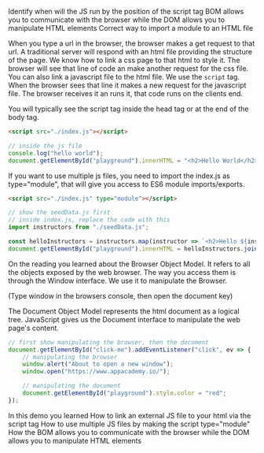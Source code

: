 Identify when will the JS run by the position of the script tag 
BOM allows you to communicate with the browser while the DOM allows you to manipulate HTML elements
Correct way to import a module to an HTML file

When you type a url in the browser, the browser makes a get request to that url. A traditional server will respond with an html file
providing the structure of the page. We know how to link a css page to that html to style it. The browser will see that line of
code an make another request for the css file. You can also link a javascript file to the html file. We use the `script` tag. When 
the browser sees that line it makes a new request for the javascript file. The browser receives it an runs it, that code runs
on the clients end. 

You will typically see the script tag inside the head tag or at the end of the body tag. 
```html
<script src="./index.js"></script>
```

```js
// inside the js file
console.log("hello world");
document.getElementById("playground").innerHTML = "<h2>Hello World</h2>";
```

If you want to use multiple js files, you need to import the index.js as type="module", that will give you access to ES6
module imports/exports.
```html
<script src="./index.js" type="module"></script>
```
```js
// show the seedData.js first
// inside index.js, replace the code with this
import instructors from "./seedData.js";

const helloInstructors = instructors.map(instructor => `<h2>Hello ${instructor}</h2>`);
document.getElementById("playground").innerHTML = helloInstructors.join("");
```

On the reading you learned about the Browser Object Model. It refers to all the objects exposed by the web browser. The way
you access them is through the Window interface. We use it to manipulate the Browser.

(Type window in the browsers console, then open the document key)

The Document Object Model represents the html document as a logical tree. JavaScript gives us the Document interface to manipulate
the web page's content.

```js
// first show manipulating the browser, then the document
document.getElementById("click-me").addEventListener("click", ev => {
    // manipulating the browser
    window.alert("About to open a new window");
    window.open("https://www.appacademy.io/");

    // manipulating the document
    document.getElementById("playground").style.color = "red";
});
```

In this demo you learned
How to link an external JS file to your html via the script tag
How to use multiple JS files by making the script type="module"
How the BOM allows you to communicate with the browser while the DOM allows you to manipulate HTML elements